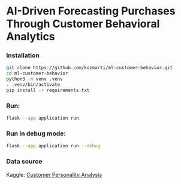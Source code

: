# AI-Driven Forecasting Purchases Through Customer Behavioral Analytics

### Installation

```sh
git clone https://github.com/kozmarti/ml-customer-behavior.git
cd ml-customer-behavior
python3 -m venv .venv
. .venv/bin/activate
pip install -r requirements.txt
```


### Run:
```sh
flask --app application run
```


### Run in debug mode:
```sh
flask --app application run --debug
```

### Data source

Kaggle: [Customer Personality Analysis](https://www.kaggle.com/datasets/imakash3011/customer-personality-analysis)